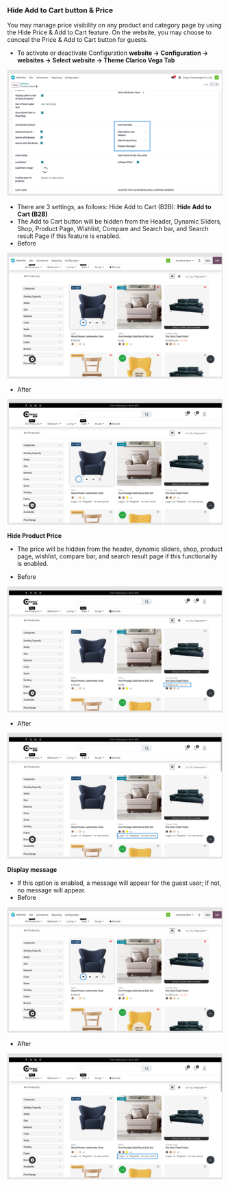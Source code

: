 
### Hide Add to Cart button & Price


You may manage price visibility on any product and category page by using the Hide Price & Add to Cart feature. On the website, you may choose to conceal the Price & Add to Cart button for guests.

* To activate or deactivate Configuration **website -> Configuration -> websites -> Select website -> Theme Clarico Vega Tab**


![](./images/hacb1.png)

* There are 3 settings, as follows: Hide Add to Cart (B2B):
**Hide Add to Cart (B2B)**
* The Add to Cart button will be hidden from the Header, Dynamic Sliders, Shop, Product Page, Wishlist, Compare and Search bar, and Search result Page if this feature is enabled.
* Before

![](./images/hap3.png)

* After

![](./images/hap2.png)

**Hide Product Price**
* The price will be hidden from the header, dynamic sliders, shop, product page, wishlist, compare bar, and search result page if this functionality is enabled.

* Before

![](./images/hap5.png)


* After

![](./images/hap4.png)

**Display message**
* If this option is enabled, a message will appear for the guest user; if not, no message will appear.
* Before

![](./images/hap3.png)

* After

![](./images/hap4.png)



